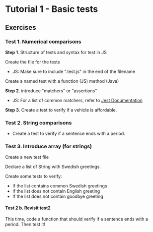 # Tutorial 1 - Basic tests

## Exercises

### Test 1. Numerical comparisons

**Step 1**. Structure of tests and syntax for test in JS

Create the file for the tests

- JS: Make sure to include ".test.js" in the end of the filename

Create a named test with a function (JS) method (Java)

**Step 2**. introduce "matchers" or "assertions"

- JS: For a list of common matchers, refer to [Jest Documentation](https://jestjs.io/docs/en/using-matchers)

**Step 3**. Create a test to verify if a vehicle is affordable.

### Test 2. String comparisons

- Create a test to verify if a sentence ends with a period.

### Test 3. Introduce array (for strings)

Create a new test file

Declare a list of String with Swedish greetings.

Create some tests to verify:

- If the list contains common Swedish greetings
- If the list does not contain English greeting
- If the list does not contain goodbye greeting

#### Test 2 b. Revisit test2

This time, code a function that should verify if a sentence ends with a period. Then test it!
